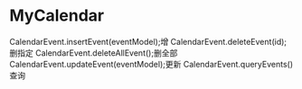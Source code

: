# MyCalendar
<!--系统日历添加日程提醒  删除  查询等-->
CalendarEvent.insertEvent(eventModel);增
CalendarEvent.deleteEvent(id);删指定
CalendarEvent.deleteAllEvent();删全部
CalendarEvent.updateEvent(eventModel);更新
CalendarEvent.queryEvents()查询
